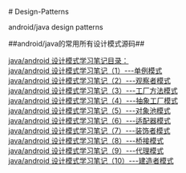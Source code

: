 ﻿﻿# Design-Patterns

android/java design patterns

##android/java的常用所有设计模式源码##

[java/android 设计模式学习笔记目录：](http://blog.csdn.net/self_study/article/details/51234377)</br>
[java/android 设计模式学习笔记（1）---单例模式](http://blog.csdn.net/self_study/article/details/50835410)</br>
[java/android 设计模式学习笔记（2）---观察者模式](http://blog.csdn.net/self_study/article/details/51346849)</br>
[java/android 设计模式学习笔记（3）---工厂方法模式](http://blog.csdn.net/self_study/article/details/51419770)</br>
[java/android 设计模式学习笔记（4）---抽象工厂模式](http://blog.csdn.net/self_study/article/details/51472885)</br>
[java/android 设计模式学习笔记（5）---对象池模式](http://blog.csdn.net/self_study/article/details/51477002)</br>
[java/android 设计模式学习笔记（6）---适配器模式](http://blog.csdn.net/self_study/article/details/51585664)</br>
[java/android 设计模式学习笔记（7）---装饰者模式](http://blog.csdn.net/self_study/article/details/51591709)</br>
[java/android 设计模式学习笔记（8）---桥接模式](http://blog.csdn.net/self_study/article/details/51622243)</br>
[java/android 设计模式学习笔记（9）---代理模式](http://blog.csdn.net/self_study/article/details/51628486)</br>
[java/android 设计模式学习笔记（10）---建造者模式](http://blog.csdn.net/self_study/article/details/51707029)</br>
